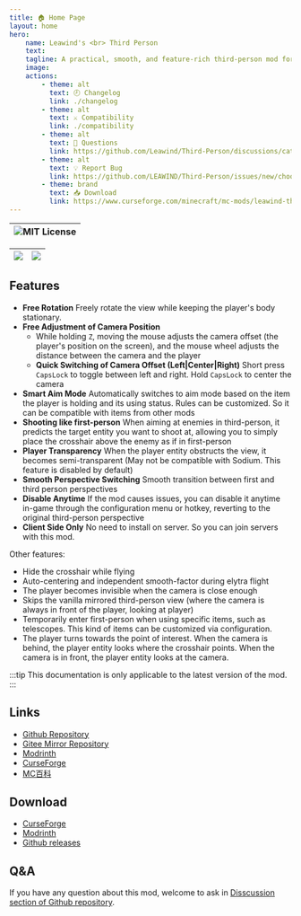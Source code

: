 ```yaml
---
title: 🏠 Home Page
layout: home
hero:
    name: Leawind's <br> Third Person
    text:
    tagline: A practical, smooth, and feature-rich third-person mod for Minecraft Java Edition.
    image:
    actions:
        - theme: alt
          text: 🕗 Changelog
          link: ./changelog
        - theme: alt
          text: ⚔️ Compatibility
          link: ./compatibility
        - theme: alt
          text: 💬 Questions
          link: https://github.com/Leawind/Third-Person/discussions/categories/q-a
        - theme: alt
          text: 💡 Report Bug
          link: https://github.com/LEAWIND/Third-Person/issues/new/choose
        - theme: brand
          text: 📥 Download
          link: https://www.curseforge.com/minecraft/mc-mods/leawind-third-person/files/all
---
```


| ![MIT License](https://img.shields.io/badge/license-MIT-blue.svg) |
| ----------------------------------------------------------------- |

| [![](https://img.shields.io/curseforge/dt/930880?style=flat&logo=curseforge&color=F1643%5E&cacheSeconds=3600&label=Downloads)](https://www.curseforge.com/minecraft/mc-mods/leawind-third-person) | [![](https://img.shields.io/modrinth/dt/S3D3QF0M?style=flat&logo=modrinth&color=17B85A&cacheSeconds=3600&label=Downloads)](https://modrinth.com/mod/leawind-third-person) |
| ------------------------------------------------------------------------------------------------------------------------------------------------------------------------------------------------- | ------------------------------------------------------------------------------------------------------------------------------------------------------------------------- |

## Features

-   **Free Rotation** Freely rotate the view while keeping the player's body stationary.
-   **Free Adjustment of Camera Position**
    -   While holding `Z`, moving the mouse adjusts the camera offset (the player's position on the screen), and the mouse wheel adjusts the distance between the camera and the player
    -   **Quick Switching of Camera Offset (Left|Center|Right)** Short press `CapsLock` to toggle between left and right. Hold `CapsLock` to center the camera
-   **Smart Aim Mode** Automatically switches to aim mode based on the item the player is holding and its using status. Rules can be customized. So it can be compatible with items from other mods
-   **Shooting like first-person** When aiming at enemies in third-person, it predicts the target entity you want to shoot at, allowing you to simply place the crosshair above the enemy as if in first-person
-   **Player Transparency** When the player entity obstructs the view, it becomes semi-transparent (May not be compatible with Sodium. This feature is disabled by default)
-   **Smooth Perspective Switching** Smooth transition between first and third person perspectives
-   **Disable Anytime** If the mod causes issues, you can disable it anytime in-game through the configuration menu or hotkey, reverting to the original third-person perspective
-   **Client Side Only** No need to install on server. So you can join servers with this mod.

Other features:

-   Hide the crosshair while flying
-   Auto-centering and independent smooth-factor during elytra flight
-   The player becomes invisible when the camera is close enough
-   Skips the vanilla mirrored third-person view (where the camera is always in front of the player, looking at player)
-   Temporarily enter first-person when using specific items, such as telescopes. This kind of items can be customized via configuration.
-   The player turns towards the point of interest. When the camera is behind, the player entity looks where the crosshair points. When the camera is in front, the player entity looks at the camera.

:::tip
This documentation is only applicable to the latest version of the mod.
:::

## Links

-   [Github Repository](https://github.com/Leawind/Third-Person)
-   [Gitee Mirror Repository](https://gitee.com/leawind/Third-Person)
-   [Modrinth](https://modrinth.com/mod/leawind-third-person)
-   [CurseForge](https://www.curseforge.com/minecraft/mc-mods/leawind-third-person)
-   [MC百科](https://www.mcmod.cn/class/12699.html)

## Download

-   [CurseForge](https://www.curseforge.com/minecraft/mc-mods/leawind-third-person/files/all)
-   [Modrinth](https://modrinth.com/mod/leawind-third-person)
-   [Github releases](https://github.com/LEAWIND/Third-Person/releases)

## Q&A

If you have any question about this mod, welcome to ask in [Disscussion section of Github repository](https://github.com/Leawind/Third-Person/discussions/categories/q-a).
